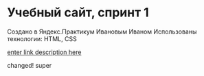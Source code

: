 # Учебный сайт, спринт 1

Создано в Яндекс.Практикум Ивановым Иваном
Использованы технологии: HTML, CSS

[enter link description here](https://fenixdeveloper.github.io/yp-example-site/)


changed! super